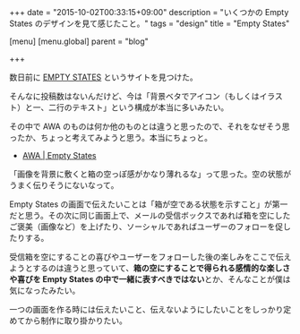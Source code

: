 +++
date = "2015-10-02T00:33:15+09:00"
description = "いくつかの Empty States のデザインを見て感じたこと。"
tags = "design"
title = "Empty States"

[menu]
  [menu.global]
    parent = "blog"

+++

数日前に [EMPTY STATES](http://emptystat.es/) というサイトを見つけた。

そんなに投稿数はないんだけど、今は「背景ベタでアイコン（もしくはイラスト）と一、二行のテキスト」という構成が本当に多いみたい。

その中で AWA のものは何か他のものとは違うと思ったので、それをなぜそう思ったか、ちょっと考えてみようと思う。本当にちょっと。

- [AWA | Empty States](http://emptystat.es/image/101332067208)

「画像を背景に敷くと箱の空っぽ感がかなり薄れるな」って思った。空の状態がうまく伝りそうにないなって。

Empty States の画面で伝えたいことは「箱が空である状態を示すこと」が第一だと思う。その次に同じ画面上で、メールの受信ボックスであれば箱を空にしたご褒美（画像など）を上げたり、ソーシャルであればユーザーのフォローを促したりする。

受信箱を空にすることの喜びやユーザーをフォローした後の楽しみをここで伝えようとするのは違うと思っていて、**箱の空にすることで得られる感情的な楽しさや喜びを Empty States の中で一緒に表すべきではない**とか、そんなことが僕は気になったみたい。

一つの画面を作る時には伝えたいこと、伝えないようにしたいことをしっかり定めてから制作に取り掛かりたい。
